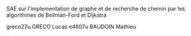 SAE sur l'implementation de graphe et de recherche de chemin par les algorithmes de Bellman-Ford et Dijkstra

greco27u GRECO Lucas
e4607u BAUDOIN Mathieu
